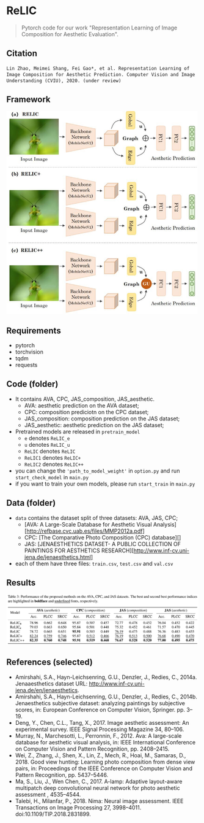 # ReLIC
> Pytorch code for our work "Representation Learning of Image Composition for Aesthetic Evaluation".

## Citation

```
Lin Zhao, Meimei Shang, Fei Gao*, et al. Representation Learning of Image Composition for Aesthetic Prediction. Computer Vision and Image Understanding (CVIU), 2020. (under review)
```

## Framework

<img src="ReLIC.jpg" width = "500" alt="framework" align=center />



## Requirements

- pytorch 
- torchvision
- tqdm
- requests

## Code (folder)

- It contains AVA, CPC, JAS_composition, JAS_aesthetic.
  - AVA: aesthetic prediction on the AVA dataset;
  - CPC: composition prediciotn on the CPC dataset;
  - JAS_composition: composition prediction on the JAS dataset;
  - JAS_aesthetic: aesthetic prediction on the JAS dataset;
- Pretrained models are released in ``pretrain_model``
  - ``e`` denotes ``ReLIC_e``
  - ``u`` denotes ``ReLIC_u``
  - ``ReLIC`` denotes ``ReLIC``
  - ``ReLIC1`` denotes ``ReLIC+``
  - ``ReLIC2`` denotes ``ReLIC++``
- you can change the ``'path_to_model_weight'`` in ``option.py`` and run ``start_check_model`` in ``main.py``
- if you want to train your own models, please run ``start_train`` in ``main.py``  

## Data (folder)

- ``data`` contains the dataset split of three datasets: AVA, JAS, CPC; 
  - [AVA: A Large-Scale Database for Aesthetic Visual Analysis][http://refbase.cvc.uab.es/files/MMP2012a.pdf]
  - CPC: [The Comparative Photo Composition (CPC) database][]
  - JAS: [JENAESTHETICS DATASET- A PUBLIC COLLECTION OF PAINTINGS FOR AESTHETICS RESEARCH][http://www.inf-cv.uni-jena.de/jenaesthetics.html]
- each of them have three files: ``train.csv``, ``test.csv`` and ``val.csv`` 

## Results

![results.png](results.png)

## References (selected)

- Amirshahi, S.A., Hayn-Leichsenring, G.U., Denzler, J., Redies, C., 2014a. Jenaaesthetics dataset URL: http://www.inf-cv.uni-jena.de/en/jenaesthetics.
- Amirshahi, S.A., Hayn-Leichsenring, G.U., Denzler, J., Redies, C., 2014b. Jenaesthetics subjective dataset: analyzing paintings by subjective scores, in: European Conference on Computer Vision, Springer. pp. 3–19.
- Deng, Y., Chen, C.L., Tang, X., 2017. Image aesthetic assessment: An experimental survey. IEEE Signal Processing Magazine 34, 80–106.
- Murray, N., Marchesotti, L., Perronnin, F., 2012. Ava: A large-scale database for aesthetic visual analysis, in: IEEE International Conference on Computer Vision and Pattern Recognition, pp. 2408–2415.
- Wei, Z., Zhang, J., Shen, X., Lin, Z., Mech, R., Hoai, M., Samaras, D., 2018. Good view hunting: Learning photo composition from dense view pairs, in: Proceedings of the IEEE Conference on Computer Vision and Pattern Recognition, pp. 5437–5446.
- Ma, S., Liu, J., Wen Chen, C., 2017. A-lamp: Adaptive layout-aware multipatch deep convolutional neural network for photo aesthetic assessment , 4535–4544.
- Talebi, H., Milanfar, P., 2018. Nima: Neural image assessment. IEEE Transactions on Image Processing 27, 3998–4011. doi:10.1109/TIP.2018.2831899.
